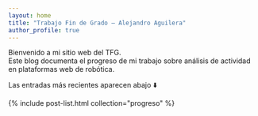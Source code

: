 ```yaml
---
layout: home
title: "Trabajo Fin de Grado – Alejandro Aguilera"
author_profile: true
---
```


Bienvenido a mi sitio web del TFG.  
Este blog documenta el progreso de mi trabajo sobre análisis de actividad en plataformas web de robótica.

Las entradas más recientes aparecen abajo ⬇️

{% include post-list.html collection="progreso" %}

